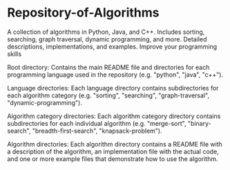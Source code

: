 # Repository-of-Algorithms
A collection of algorithms in Python, Java, and C++. Includes sorting, searching, graph traversal, dynamic programming, and more. Detailed descriptions, implementations, and examples. Improve your programming skills


Root directory: Contains the main README file and directories for each programming language used in the repository (e.g. "python", "java", "c++").

Language directories: Each language directory contains subdirectories for each algorithm category (e.g. "sorting", "searching", "graph-traversal", "dynamic-programming").

Algorithm category directories: Each algorithm category directory contains subdirectories for each individual algorithm (e.g. "merge-sort", "binary-search", "breadth-first-search", "knapsack-problem").

Algorithm directories: Each algorithm directory contains a README file with a description of the algorithm, an implementation file with the actual code, and one or more example files that demonstrate how to use the algorithm.
